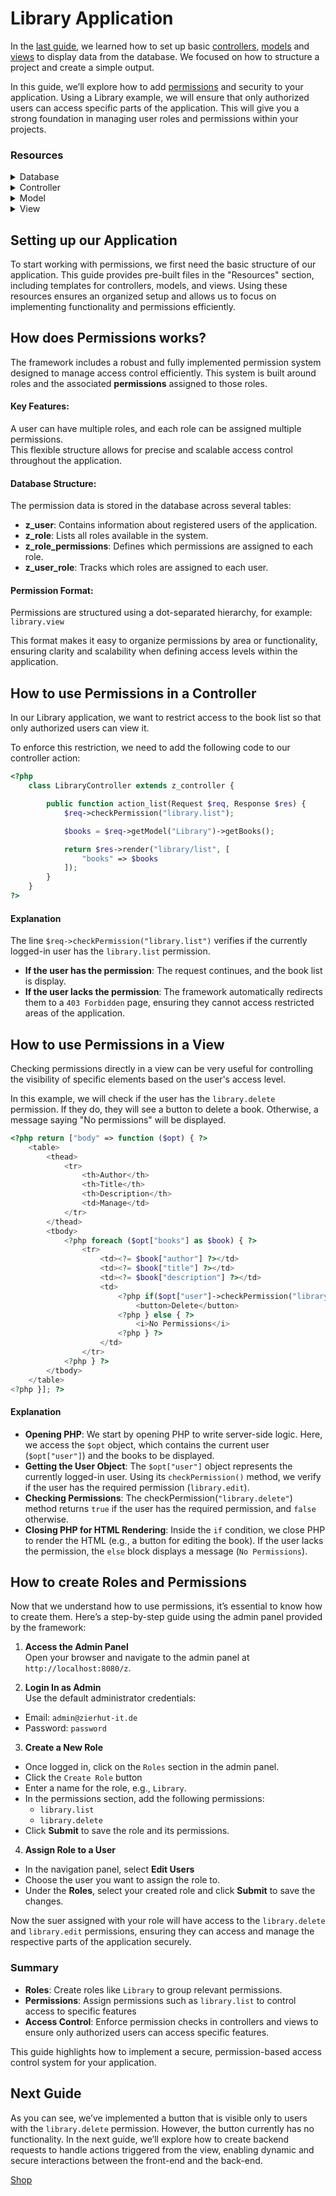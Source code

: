 # Library Application

In the [last guide](guest-list), we learned how to set up basic [controllers](../core-features/controllers-and-actions), [models](../core-features/models) and [views](../core-features/views) to display data from the database. We focused on how to structure a project and create a simple output.

In this guide, we’ll explore how to add [permissions](../core-features/permission-system) and security to your application. Using a Library example, we will ensure that only authorized users can access specific parts of the application. This will give you a strong foundation in managing user roles and permissions within your projects.


### Resources
<details>
<summary>Database</summary>
```sql
CREATE TABLE `book` (
    `id` INT AUTO_INCREMENT PRIMARY KEY,
    `author` VARCHAR(255) NOT NULL,
    `title` VARCHAR(255) NOT NULL,
    `description` TEXT NOT NULL,
    `active` TINYINT NOT NULL DEFAULT 1,
    `created` TIMESTAMP NOT NULL DEFAULT CURRENT_TIMESTAMP
);
```

```sql
INSERT INTO `book` (`title`, `author`, `description`) VALUES
('1984', 'George Orwell', 'A dystopian novel about a totalitarian regime.'),
('To Kill a Mockingbird', 'Harper Lee', 'A classic novel about racial injustice in the Deep South.'),
('The Great Gatsby', 'F. Scott Fitzgerald', 'A tale of ambition, love, and the American Dream.'),
('Moby Dick', 'Herman Melville', 'A gripping story about a man’s obsession with a great white whale.'),
('Pride and Prejudice', 'Jane Austen', 'A romantic novel critiquing British society of the early 19th century.'),
('The Catcher in the Rye', 'J.D. Salinger', 'A story about teenage rebellion and identity.'),
('The Hobbit', 'J.R.R. Tolkien', 'A fantasy adventure about a hobbit’s journey to recover treasure.'),
('Brave New World', 'Aldous Huxley', 'A novel exploring a futuristic world shaped by technology and control.'),
('The Road', 'Cormac McCarthy', 'A post-apocalyptic story of survival and father-son bonding.'),
('Frankenstein', 'Mary Shelley', 'A gothic novel about the consequences of playing God.');

```
</details>

<details>
    <summary>Controller</summary>
    LibraryController
    ```php
    <?php
        class LibraryController extends z_controller {

            public function action_list(Request $req, Response $res) {
                $books = $req->getModel("Library")->getBooks();

                return $res->render("library/list", [
                    "books" => $books
                ]);
            }
        }
    ?>
    ```
</details>

<details>
    <summary>Model</summary>
    LibraryModel
    ```php
    <?php
        class LibraryModel extends z_model {

            public function getBooks() {
                $sql = "SELECT *
                        FROM `book`";
                return $this->exec($sql)->resultToArray();
            }
        }
    ?>
    ```
</details>

<details>
    <summary>View</summary>
    list
    ```html
    <?php return ["body" => function ($opt) { ?>
        <table>
            <thead>
                <tr>
                    <th>Author</th>
                    <th>Title</th>
                    <th>Description</th>
                </tr>
            </thead>
            <tbody>
                <?php foreach ($opt["books"] as $book) { ?>
                    <tr>
                        <td><?= $book["author"] ?></td>
                        <td><?= $book["title"] ?></td>
                        <td><?= $book["description"] ?></td>
                    </tr>
                <?php } ?>
            </tbody>
        </table>
    <?php }]; ?>
    ```
</details>

## Setting up our Application
To start working with permissions, we first need the basic structure of our application. This guide provides pre-built files in the "Resources" section, including templates for controllers, models, and views. Using these resources ensures an organized setup and allows us to focus on implementing functionality and permissions efficiently.

## How does Permissions works?
The framework includes a robust and fully implemented permission system designed to manage access control efficiently. This system is built around roles and the associated **permissions** assigned to those roles.

#### Key Features:

A user can have multiple roles, and each role can be assigned multiple permissions.  
This flexible structure allows for precise and scalable access control throughout the application.

#### Database Structure:

The permission data is stored in the database across several tables:

- **z_user**: Contains information about registered users of the application.
- **z_role**: Lists all roles available in the system.
- **z_role_permissions**: Defines which permissions are assigned to each role.
- **z_user_role**: Tracks which roles are assigned to each user.

#### Permission Format:

Permissions are structured using a dot-separated hierarchy, for example:  
`library.view`  

This format makes it easy to organize permissions by area or functionality, ensuring clarity and scalability when defining access levels within the application.

## How to use Permissions in a Controller
In our Library application, we want to restrict access to the book list so that only authorized users can view it.  

To enforce this restriction, we need to add the following code to our controller action:
```php
<?php
    class LibraryController extends z_controller {

        public function action_list(Request $req, Response $res) {
            $req->checkPermission("library.list");

            $books = $req->getModel("Library")->getBooks();

            return $res->render("library/list", [
                "books" => $books
            ]);
        }
    }
?>
```
#### Explanation
The line `$req->checkPermission("library.list")` verifies if the currently logged-in user has the `library.list` permission.  

- **If the user has the permission**: The request continues, and the book list is display.  
- **If the user lacks the permission**: The framework automatically redirects them to a `403 Forbidden` page, ensuring they cannot access restricted areas of the application.

## How to use Permissions in a View
Checking permissions directly in a view can be very useful for controlling the visibility of specific elements based on the user's access level.  

In this example, we will check if the user has the `library.delete` permission. If they do, they will see a button to delete a book. Otherwise, a message saying "No permissions" will be displayed.

```php
<?php return ["body" => function ($opt) { ?>
    <table>
        <thead>
            <tr>
                <th>Author</th>
                <th>Title</th>
                <th>Description</th>
                <td>Manage</td>
            </tr>
        </thead>
        <tbody>
            <?php foreach ($opt["books"] as $book) { ?>
                <tr>
                    <td><?= $book["author"] ?></td>
                    <td><?= $book["title"] ?></td>
                    <td><?= $book["description"] ?></td>
                    <td>
                        <?php if($opt["user"]->checkPermission("library.delete")) { ?>
                            <button>Delete</button>
                        <?php } else { ?>
                            <i>No Permissions</i>
                        <?php } ?>
                    </td>
                </tr>
            <?php } ?>
        </tbody>
    </table>
<?php }]; ?>
```
#### Explanation

- **Opening PHP**: We start by opening PHP to write server-side logic. Here, we access the `$opt` object, which contains the current user (`$opt["user"]`) and the books to be displayed.
- **Getting the User Object**: The `$opt["user"]` object represents the currently logged-in user. Using its `checkPermission()` method, we verify if the user has the required permission (`library.edit`).
- **Checking Permissions**: The checkPermission(`"library.delete"`) method returns `true` if the user has the required permission, and `false` otherwise.
- **Closing PHP for HTML Rendering**: Inside the `if` condition, we close PHP to render the HTML (e.g., a button for editing the book). If the user lacks the permission, the `else` block displays a message (`No Permissions`).

## How to create Roles and Permissions
Now that we understand how to use permissions, it’s essential to know how to create them. Here’s a step-by-step guide using the admin panel provided by the framework:

1) **Access the Admin Panel**  
Open your browser and navigate to the admin panel at `http://localhost:8080/z`.

2) **Login In as Admin**  
Use the default administrator credentials:

- Email: `admin@zierhut-it.de`
- Password: `password`

3) **Create a New Role**  

- Once logged in, click on the `Roles` section in the admin panel.
- Click the `Create Role` button
- Enter a name for the role, e.g., `Library`.
- In the permissions section, add the following permissions:
    - `library.list`
    - `library.delete`
- Click **Submit** to save the role and its permissions.

4) **Assign Role to a User**

- In the navigation panel, select **Edit Users**
- Choose the user you want to assign the role to.
- Under the **Roles**, select your created role and click **Submit** to save the changes.

Now the suer assigned with your role will have access to the `library.delete` and `library.edit` permissions, ensuring they can access and manage the respective parts of the application securely.

### Summary

- **Roles**: Create roles like `Library` to group relevant permissions.
- **Permissions**: Assign permissions such as `library.list` to control access to specific features
- **Access Control**: Enforce permission checks in controllers and views to ensure only authorized users can access specific features.

This guide highlights how to implement a secure, permission-based access control system for your application.

## Next Guide
As you can see, we’ve implemented a button that is visible only to users with the `library.delete` permission. However, the button currently has no functionality. In the next guide, we’ll explore how to create backend requests to handle actions triggered from the view, enabling dynamic and secure interactions between the front-end and the back-end.

[Shop](shop)